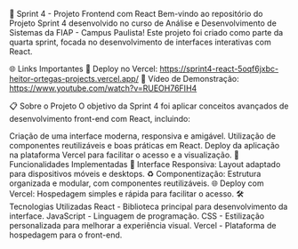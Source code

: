 🚀 Sprint 4 - Projeto Frontend com React
Bem-vindo ao repositório do Projeto Sprint 4 desenvolvido no curso de Análise e Desenvolvimento de Sistemas da FIAP - Campus Paulista! Este projeto foi criado como parte da quarta sprint, focada no desenvolvimento de interfaces interativas com React.

🌐 Links Importantes
🔗 Deploy no Vercel: https://sprint4-react-5oqf6jxbc-heitor-ortegas-projects.vercel.app/
🎥 Vídeo de Demonstração: https://www.youtube.com/watch?v=RUEOH76FIH4

📋 Sobre o Projeto
O objetivo da Sprint 4 foi aplicar conceitos avançados de desenvolvimento front-end com React, incluindo:

Criação de uma interface moderna, responsiva e amigável.
Utilização de componentes reutilizáveis e boas práticas em React.
Deploy da aplicação na plataforma Vercel para facilitar o acesso e a visualização.
📌 Funcionalidades Implementadas
📱 Interface Responsiva: Layout adaptado para dispositivos móveis e desktops.
♻️ Componentização: Estrutura organizada e modular, com componentes reutilizáveis.
🌐 Deploy com Vercel: Hospedagem simples e rápida para facilitar o acesso.
🛠️ Tecnologias Utilizadas
React - Biblioteca principal para desenvolvimento da interface.
JavaScript - Linguagem de programação.
CSS - Estilização personalizada para melhorar a experiência visual.
Vercel - Plataforma de hospedagem para o front-end.
